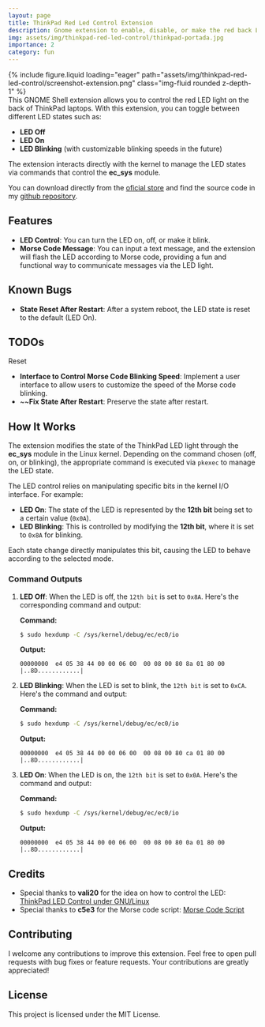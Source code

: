 ```yaml
---
layout: page
title: ThinkPad Red Led Control Extension
description: Gnome extension to enable, disable, or make the red back LED dot of Lenovo ThinkPad laptops blink.
img: assets/img/thinkpad-red-led-control/thinkpad-portada.jpg
importance: 2
category: fun
---
```


<div class="row mt-3">
    <div class="col-12 d-flex justify-content-center">
        {% include figure.liquid loading="eager" path="assets/img/thinkpad-red-led-control/screenshot-extension.png" class="img-fluid rounded z-depth-1" %}
    </div>
</div>
This GNOME Shell extension allows you to control the red LED light on the back of ThinkPad laptops. With this extension, you can toggle between different LED states such as:

- **LED Off**
- **LED On**
- **LED Blinking** (with customizable blinking speeds in the future)

The extension interacts directly with the kernel to manage the LED states via commands that control the **ec_sys** module.

You can download directly from the [oficial store](https://extensions.gnome.org/extension/7820/thinkpad-red-led/) and find the source code in my [github repository](https://github.com/juanmagdev/ThinkPad-Red-Led-Control).

## Features

- **LED Control**: You can turn the LED on, off, or make it blink.
- **Morse Code Message**: You can input a text message, and the extension will flash the LED according to Morse code, providing a fun and functional way to communicate messages via the LED light.

## Known Bugs

- **State Reset After Restart**: After a system reboot, the LED state is reset to the default (LED On).

## TODOs

Reset

- **Interface to Control Morse Code Blinking Speed**: Implement a user interface to allow users to customize the speed of the Morse code blinking.
- ~~**Fix State After Restart**: Preserve the state after restart.

## How It Works

The extension modifies the state of the ThinkPad LED light through the **ec_sys** module in the Linux kernel. Depending on the command chosen (off, on, or blinking), the appropriate command is executed via `pkexec` to manage the LED state.

The LED control relies on manipulating specific bits in the kernel I/O interface. For example:

- **LED On**: The state of the LED is represented by the **12th bit** being set to a certain value (`0x0A`).
- **LED Blinking**: This is controlled by modifying the **12th bit**, where it is set to `0x8A` for blinking.

Each state change directly manipulates this bit, causing the LED to behave according to the selected mode.

### Command Outputs

1. **LED Off**: When the LED is off, the `12th bit` is set to `0x8A`. Here's the corresponding command and output:

   **Command:**

   ```bash
   $ sudo hexdump -C /sys/kernel/debug/ec/ec0/io
   ```

   **Output:**

   ```
   00000000  e4 05 38 44 00 00 06 00  00 08 00 80 8a 01 80 00  |..8D............|
   ```

2. **LED Blinking**: When the LED is set to blink, the `12th bit` is set to `0xCA`. Here's the command and output:

   **Command:**

   ```bash
   $ sudo hexdump -C /sys/kernel/debug/ec/ec0/io
   ```

   **Output:**

   ```
   00000000  e4 05 38 44 00 00 06 00  00 08 00 80 ca 01 80 00  |..8D............|
   ```

3. **LED On**: When the LED is on, the `12th bit` is set to `0x0A`. Here's the command and output:

   **Command:**

   ```bash
   $ sudo hexdump -C /sys/kernel/debug/ec/ec0/io
   ```

   **Output:**

   ```
   00000000  e4 05 38 44 00 00 06 00  00 08 00 80 0a 01 80 00  |..8D............|
   ```

## Credits

- Special thanks to **vali20** for the idea on how to control the LED: [ThinkPad LED Control under GNU/Linux](https://www.reddit.com/r/thinkpad/comments/7n8eyu/thinkpad_led_control_under_gnulinux/)
- Special thanks to **c5e3** for the Morse code script: [Morse Code Script](https://gist.github.com/c5e3/e0264a546b249b635349f2ee6c302f36)

## Contributing

I welcome any contributions to improve this extension. Feel free to open pull requests with bug fixes or feature requests. Your contributions are greatly appreciated!

## License

This project is licensed under the MIT License.
